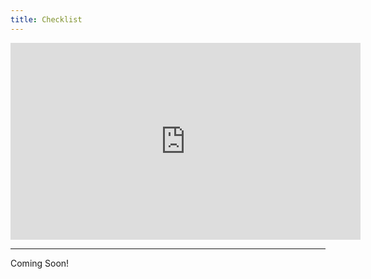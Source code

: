 ```yaml
---
title: Checklist
---
```


<iframe width="560" height="315" src="https://www.youtube.com/embed/RKjx1wGuUco?si=c4Xp3cLgN2niVxgX" title="YouTube video player" frameborder="0" allow="accelerometer; autoplay; clipboard-write; encrypted-media; gyroscope; picture-in-picture; web-share" allowfullscreen></iframe>

---

Coming Soon!
